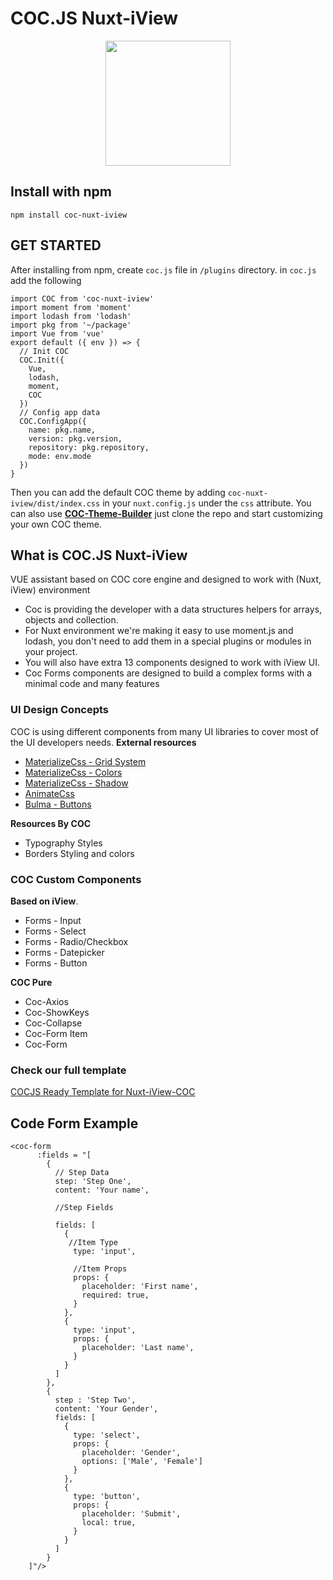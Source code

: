 


# COC.JS Nuxt-iView
<p align="center">
  <img width="200" height="200" src="https://avatars2.githubusercontent.com/u/44804821?s=400&u=c2252c15889114f4fa1128f60b3156e9f1f2131e&v=4">
</p>

## Install with npm 

```
npm install coc-nuxt-iview
```

## GET STARTED

After installing from npm, create `coc.js` file in `/plugins` directory.
in `coc.js` add the following


    import COC from 'coc-nuxt-iview'
    import moment from 'moment'
    import lodash from 'lodash'
    import pkg from '~/package'
    import Vue from 'vue'
    export default ({ env }) => {
      // Init COC
      COC.Init({
        Vue,
        lodash,
        moment,
        COC
      })
      // Config app data
      COC.ConfigApp({
        name: pkg.name,
        version: pkg.version,
        repository: pkg.repository,
        mode: env.mode
      })
    }

Then you can add the default COC theme by adding
 `coc-nuxt-iview/dist/index.css` in your `nuxt.config.js` under the `css` attribute.
 You can also use **[COC-Theme-Builder](https://github.com/CocJS/COC-Theme-Builder.git)** just clone the repo and start customizing your own COC theme.
## What is COC.JS Nuxt-iView

VUE assistant based on COC core engine and designed to work with (Nuxt, iView) environment

 - Coc is providing the developer with a data structures helpers for
   arrays, objects and collection.
 - For Nuxt environment we're making it easy to use moment.js and
   lodash,  you don't need to add them in a special plugins or modules
   in your project.
 - You will also have extra 13 components designed to work with iView
   UI.
 - Coc Forms components are designed to build a complex forms with a
   minimal code and many features

### UI Design Concepts
COC is using different components from many UI libraries to cover most of the UI developers needs.
**External resources**
 - [MaterializeCss - Grid System](https://materializecss.com/grid.html)
 - [MaterializeCss - Colors](https://materializecss.com/color.html)
 - [MaterializeCss - Shadow](https://materializecss.com/shadow.html)
 - [AnimateCss](https://daneden.github.io/animate.css/)
 - [Bulma - Buttons](https://bulma.io/documentation/elements/button/)
 
 **Resources By COC**
 - Typography Styles
 - Borders Styling and colors

### COC Custom Components 
**Based on iView**.
 - Forms -  Input
 - Forms -  Select
 - Forms -  Radio/Checkbox
 - Forms -  Datepicker
 - Forms -  Button

**COC Pure**
 - Coc-Axios
 - Coc-ShowKeys
 - Coc-Collapse
 - Coc-Form Item
 - Coc-Form


### Check our full template
[COCJS Ready Template for Nuxt-iView-COC](https://cocjs.github.io/Nuxt-iView-Template/)
## Code Form Example

    <coc-form
          :fields = "[
            {
              // Step Data
              step: 'Step One',
              content: 'Your name',

              //Step Fields
              
              fields: [
                {
                 //Item Type
                  type: 'input',
                  
                  //Item Props
                  props: {
                    placeholder: 'First name',
                    required: true,
                  }
                },
                {
                  type: 'input',
                  props: {
                    placeholder: 'Last name',
                  }
                }
              ]
            },
            {
              step : 'Step Two',
              content: 'Your Gender',
              fields: [
                {
                  type: 'select',
                  props: {
                    placeholder: 'Gender',
                    options: ['Male', 'Female']
                  }
                },
                {
                  type: 'button',
                  props: {
                    placeholder: 'Submit',
                    local: true,
                  }
                }
              ]
            }
        ]"/>

